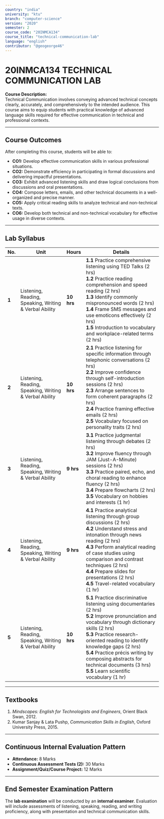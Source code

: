 ```yaml
---
country: "india"
university: "ktu"
branch: "computer-science"
version: "2020"
semester: 2
course_code: "20INMCA134"
course_title: "technical-communication-lab"
language: "english"
contributor: "@geogeorge46"
---
```


# 20INMCA134 TECHNICAL COMMUNICATION LAB

**Course Description:**  
Technical Communication involves conveying advanced technical concepts clearly, accurately, and comprehensively to the intended audience. This course aims to equip students with practical knowledge of advanced language skills required for effective communication in technical and professional contexts.

---

## Course Outcomes

After completing this course, students will be able to:

- **CO1:** Develop effective communication skills in various professional situations.  
- **CO2:** Demonstrate efficiency in participating in formal discussions and delivering impactful presentations.  
- **CO3:** Exhibit advanced listening skills and draw logical conclusions from discussions and oral presentations.  
- **CO4:** Compose letters, emails, and other technical documents in a well-organized and precise manner.  
- **CO5:** Apply critical reading skills to analyze technical and non-technical texts.  
- **CO6:** Develop both technical and non-technical vocabulary for effective usage in diverse contexts.

---

## Lab Syllabus

| **No.** | **Unit** | **Hours** | **Details** |
|----------|-----------|-----------|--------------|
| **1** | Listening, Reading, Speaking, Writing & Verbal Ability | **10 hrs** | **1.1** Practice comprehensive listening using TED Talks (2 hrs) <br> **1.2** Practice reading comprehension and speed reading (2 hrs) <br> **1.3** Identify commonly mispronounced words (2 hrs) <br> **1.4** Frame SMS messages and use emoticons effectively (2 hrs) <br> **1.5** Introduction to vocabulary and workplace-related terms (2 hrs) |
| **2** | Listening, Reading, Speaking, Writing & Verbal Ability | **10 hrs** | **2.1** Practice listening for specific information through telephonic conversations (2 hrs) <br> **2.2** Improve confidence through self-introduction sessions (2 hrs) <br> **2.3** Arrange sentences to form coherent paragraphs (2 hrs) <br> **2.4** Practice framing effective emails (2 hrs) <br> **2.5** Vocabulary focused on personality traits (2 hrs) |
| **3** | Listening, Reading, Speaking, Writing & Verbal Ability | **9 hrs** | **3.1** Practice judgmental listening through debates (2 hrs) <br> **3.2** Improve fluency through JAM (Just-A-Minute) sessions (2 hrs) <br> **3.3** Practice paired, echo, and choral reading to enhance fluency (2 hrs) <br> **3.4** Prepare flowcharts (2 hrs) <br> **3.5** Vocabulary on hobbies and interests (1 hr) |
| **4** | Listening, Reading, Speaking, Writing & Verbal Ability | **9 hrs** | **4.1** Practice analytical listening through group discussions (2 hrs) <br> **4.2** Understand stress and intonation through news reading (2 hrs) <br> **4.3** Perform analytical reading of case studies using comparison and contrast techniques (2 hrs) <br> **4.4** Prepare slides for presentations (2 hrs) <br> **4.5** Travel-related vocabulary (1 hr) |
| **5** | Listening, Reading, Speaking, Writing & Verbal Ability | **10 hrs** | **5.1** Practice discriminative listening using documentaries (2 hrs) <br> **5.2** Improve pronunciation and vocabulary through dictionary skills (2 hrs) <br> **5.3** Practice research-oriented reading to identify knowledge gaps (2 hrs) <br> **5.4** Practice précis writing by composing abstracts for technical documents (3 hrs) <br> **5.5** Learn scientific vocabulary (1 hr) |

---

## Textbooks

1. *Mindscapes: English for Technologists and Engineers*, Orient Black Swan, 2012.  
2. Kumar Sanjay & Lata Pushp, *Communication Skills in English*, Oxford University Press, 2015.

---

## Continuous Internal Evaluation Pattern

- **Attendance:** 8 Marks  
- **Continuous Assessment Tests (2):** 30 Marks  
- **Assignment/Quiz/Course Project:** 12 Marks  

---

## End Semester Examination Pattern

The **lab examination** will be conducted by an **internal examiner**. Evaluation will include assessments of listening, speaking, reading, and writing proficiency, along with presentation and technical communication skills.

